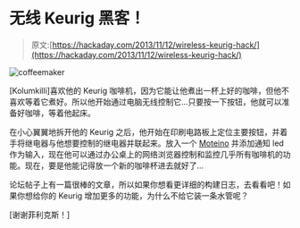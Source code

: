 # 无线 Keurig 黑客！

> 原文:[https://hackaday.com/2013/11/12/wireless-keurig-hack/](https://hackaday.com/2013/11/12/wireless-keurig-hack/)

![coffeemaker](../Images/c9e615eb348723f0f8c0ef6064d30c81.png)

[Kolumkilli]喜欢他的 Keurig 咖啡机，因为它能让他煮出一杯上好的咖啡，但他不喜欢等着它煮好。所以他开始通过电脑无线控制它…只要按一下按钮，他就可以准备好咖啡，等着他起床。

在小心翼翼地拆开他的 Keurig 之后，他开始在印刷电路板上定位主要按钮，并着手将继电器与他想要控制的继电器并联起来。放入一个 [Moteino](http://lowpowerlab.com/moteino/) 并添加通知 led 作为输入，现在他可以通过办公桌上的网络浏览器控制和监控几乎所有咖啡机的功能。现在，要是他能记得放一个新的咖啡杯进去就好了…

论坛帖子上有一篇很棒的文章，所以如果你想看更详细的构建日志，去看看吧！如果你想给你的 Keurig 增加更多的功能，为什么不给它装一条水管呢？

[谢谢菲利克斯！]